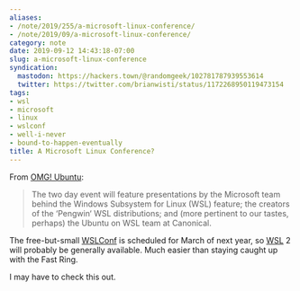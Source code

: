 ```yaml
---
aliases:
- /note/2019/255/a-microsoft-linux-conference/
- /note/2019/09/a-microsoft-linux-conference/
category: note
date: 2019-09-12 14:43:18-07:00
slug: a-microsoft-linux-conference
syndication:
  mastodon: https://hackers.town/@randomgeek/102781787939553614
  twitter: https://twitter.com/brianwisti/status/1172268950119473154
tags:
- wsl
- microsoft
- linux
- wslconf
- well-i-never
- bound-to-happen-eventually
title: A Microsoft Linux Conference?
---
```


From [OMG! Ubuntu](https://www.omgubuntu.co.uk/2019/09/microsoft-linux-conference-wslconf-march-2020):

 > 
 > The two day event will feature presentations by the Microsoft team behind the Windows Subsystem for Linux (WSL) feature; the creators of the ‘Pengwin‘ WSL distributions; and (more pertinent to our tastes, perhaps) the Ubuntu on WSL team at Canonical.

The free-but-small [WSLConf](https://www.wslconf.dev/) is scheduled for March of next year, so [WSL](../../../card/WSL.md) 2 will probably be generally available. Much easier than staying caught up with the Fast Ring.

I may have to check this out.
